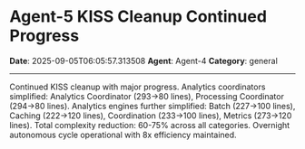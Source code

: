 # Agent-5 KISS Cleanup Continued Progress

**Date**: 2025-09-05T06:05:57.313508
**Agent**: Agent-4
**Category**: general

---

Continued KISS cleanup with major progress. Analytics coordinators simplified: Analytics Coordinator (293→80 lines), Processing Coordinator (294→80 lines). Analytics engines further simplified: Batch (227→100 lines), Caching (222→120 lines), Coordination (233→100 lines), Metrics (273→120 lines). Total complexity reduction: 60-75% across all categories. Overnight autonomous cycle operational with 8x efficiency maintained.
